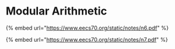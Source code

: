 # Modular Arithmetic

{% embed url="https://www.eecs70.org/static/notes/n6.pdf" %}



{% embed url="https://www.eecs70.org/static/notes/n7.pdf" %}



